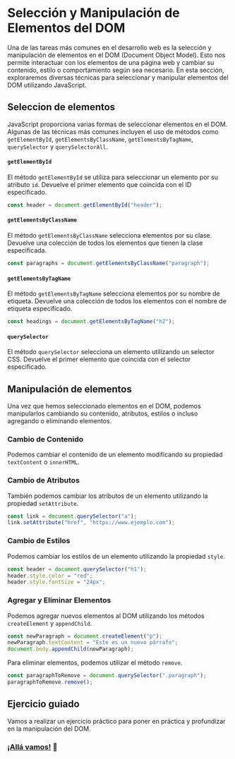 # Selección y Manipulación de Elementos del DOM

Una de las tareas más comunes en el desarrollo web es la selección y manipulación de elementos en el DOM (Document Object Model). Esto nos permite interactuar con los elementos de una página web y cambiar su contenido, estilo o comportamiento según sea necesario. En esta sección, exploraremos diversas técnicas para seleccionar y manipular elementos del DOM utilizando JavaScript.

## Seleccion de elementos

JavaScript proporciona varias formas de seleccionar elementos en el DOM. Algunas de las técnicas más comunes incluyen el uso de métodos como `getElementById`, `getElementsByClassName`, `getElementsByTagName`, `querySelector` y `querySelectorAll`.

#### `getElementById`

El método `getElementById` se utiliza para seleccionar un elemento por su atributo `id`. Devuelve el primer elemento que coincida con el ID especificado.

```js
const header = document.getElementById("header");
```

#### `getElementsByClassName`

El método `getElementsByClassName` selecciona elementos por su clase. Devuelve una colección de todos los elementos que tienen la clase especificada.

```js
const paragraphs = document.getElementsByClassName("paragraph");
```

#### `getElementsByTagName`

El método `getElementsByTagName` selecciona elementos por su nombre de etiqueta. Devuelve una colección de todos los elementos con el nombre de etiqueta especificado.

```js
const headings = document.getElementsByTagName("h2");
```

#### `querySelector`

El método `querySelector` selecciona un elemento utilizando un selector CSS. Devuelve el primer elemento que coincida con el selector especificado.

## Manipulación de elementos

Una vez que hemos seleccionado elementos en el DOM, podemos manipularlos cambiando su contenido, atributos, estilos o incluso agregando o eliminando elementos.

### Cambio de Contenido

Podemos cambiar el contenido de un elemento modificando su propiedad `textContent` o `innerHTML`.

### Cambio de Atributos

También podemos cambiar los atributos de un elemento utilizando la propiedad `setAttribute`.

```js
const link = document.querySelector("a");
link.setAttribute("href", "https://www.ejemplo.com");
```

### Cambio de Estilos

Podemos cambiar los estilos de un elemento utilizando la propiedad `style`.

```js
const header = document.querySelector("h1");
header.style.color = "red";
header.style.fontSize = "24px";
```

### Agregar y Eliminar Elementos

Podemos agregar nuevos elementos al DOM utilizando los métodos `createElement` y `appendChild`.

```js
const newParagraph = document.createElement("p");
newParagraph.textContent = "Este es un nuevo párrafo";
document.body.appendChild(newParagraph);
```

Para eliminar elementos, podemos utilizar el método `remove`.

```js
const paragraphToRemove = document.querySelector(".paragraph");
paragraphToRemove.remove();
```

## Ejercicio guiado

Vamos a realizar un ejercicio práctico para poner en práctica y profundizar en la manipulación del DOM.

### [¡Allá vamos!](../exercises/05-modifying-dom.md) 🚀
